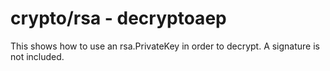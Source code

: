 # crypto/rsa - decryptoaep

This shows how to use an rsa.PrivateKey in order to decrypt. A signature is not included.
